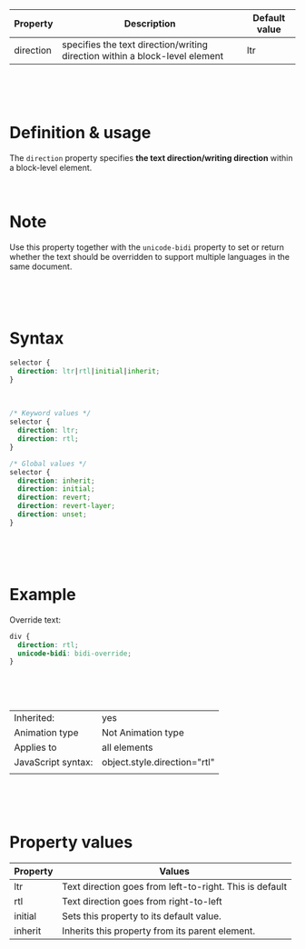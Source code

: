 | Property  | Description                                                                 | Default value |
| --------- | --------------------------------------------------------------------------- | ------------- |
| direction | specifies the text direction/writing direction within a block-level element | ltr           |

&nbsp;

&nbsp;

# Definition & usage

The `direction` property specifies **the text direction/writing direction** within a block-level element.

&nbsp;

# Note

Use this property together with the `unicode-bidi` property to set or return whether the text should be overridden to support multiple languages in the same document.

&nbsp;

&nbsp;

# Syntax

```css
selector {
  direction: ltr|rtl|initial|inherit;
}
```

&nbsp;

```css
/* Keyword values */
selector {
  direction: ltr;
  direction: rtl;
}

/* Global values */
selector {
  direction: inherit;
  direction: initial;
  direction: revert;
  direction: revert-layer;
  direction: unset;
}
```

&nbsp;

&nbsp;

# Example

Override text:

```css
div {
  direction: rtl;
  unicode-bidi: bidi-override;
}
```

&nbsp;

&nbsp;

|                    |                              |
| ------------------ | ---------------------------- |
| Inherited:         | yes                          |
| Animation type     | Not Animation type           |
| Applies to         | all elements                 |
| JavaScript syntax: | object.style.direction="rtl" |
|                    |                              |

&nbsp;

&nbsp;

# Property values

| Property | Values                                                  |
| -------- | ------------------------------------------------------- |
| ltr      | Text direction goes from left-to-right. This is default |
| rtl      | Text direction goes from right-to-left                  |
| initial  | Sets this property to its default value.                |
| inherit  | Inherits this property from its parent element.         |
